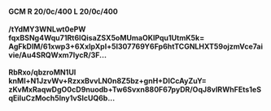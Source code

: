 #### GCM R 20/0c/400 L 20/0c/400
**/tYdMY3WNLwt0ePW**<br/>**fqxBSNg4Wqu71Rt6lQisaZSX5oMUmaOKlPqu1UtmK5k=**<br/>**AgFkDlM/61xwp3+6XxlpXpl+5I307769Y6Fp6htTCGNLHXT59ojzmVce7aivie/Au4SRQWxm7IycR/3F...**<br/><br/>
**RbRxo/qbzroMN1Ul**<br/>**knMl+N1JzvWv+RzxxBvvLN0n8Z5bz+gnH+DICcAyZuY=**<br/>**zKvMxRaqwDgO0cD9nuodb+Tw6Svxn880F67pyDR/OqJ8vlRWhFEts1eSqEiIuCzMoch5lny1vSlcUQ6b...**
